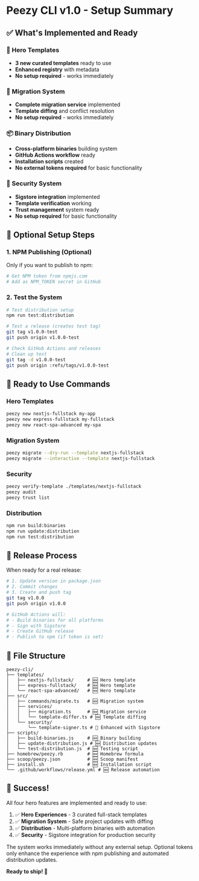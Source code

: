 # Peezy CLI v1.0 - Setup Summary

## ✅ What's Implemented and Ready

### 🚀 Hero Templates

- **3 new curated templates** ready to use
- **Enhanced registry** with metadata
- **No setup required** - works immediately

### 🔄 Migration System

- **Complete migration service** implemented
- **Template diffing** and conflict resolution
- **No setup required** - works immediately

### 📦 Binary Distribution

- **Cross-platform binaries** building system
- **GitHub Actions workflow** ready
- **Installation scripts** created
- **No external tokens required** for basic functionality

### 🔐 Security System

- **Sigstore integration** implemented
- **Template verification** working
- **Trust management** system ready
- **No setup required** for basic functionality

## 🔧 Optional Setup Steps

### 1. NPM Publishing (Optional)

Only if you want to publish to npm:

```bash
# Get NPM token from npmjs.com
# Add as NPM_TOKEN secret in GitHub
```

### 2. Test the System

```bash
# Test distribution setup
npm run test:distribution

# Test a release (creates test tag)
git tag v1.0.0-test
git push origin v1.0.0-test

# Check GitHub Actions and releases
# Clean up test
git tag -d v1.0.0-test
git push origin :refs/tags/v1.0.0-test
```

## 🎯 Ready to Use Commands

### Hero Templates

```bash
peezy new nextjs-fullstack my-app
peezy new express-fullstack my-fullstack
peezy new react-spa-advanced my-spa
```

### Migration System

```bash
peezy migrate --dry-run --template nextjs-fullstack
peezy migrate --interactive --template nextjs-fullstack
```

### Security

```bash
peezy verify-template ./templates/nextjs-fullstack
peezy audit
peezy trust list
```

### Distribution

```bash
npm run build:binaries
npm run update:distribution
npm run test:distribution
```

## 🚀 Release Process

When ready for a real release:

```bash
# 1. Update version in package.json
# 2. Commit changes
# 3. Create and push tag
git tag v1.0.0
git push origin v1.0.0

# GitHub Actions will:
# - Build binaries for all platforms
# - Sign with Sigstore
# - Create GitHub release
# - Publish to npm (if token is set)
```

## 📁 File Structure

```
peezy-cli/
├── templates/
│   ├── nextjs-fullstack/     # 🆕 Hero template
│   ├── express-fullstack/    # 🆕 Hero template
│   └── react-spa-advanced/   # 🆕 Hero template
├── src/
│   ├── commands/migrate.ts   # 🆕 Migration system
│   ├── services/
│   │   ├── migration.ts      # 🆕 Migration service
│   │   └── template-differ.ts # 🆕 Template diffing
│   └── security/
│       └── template-signer.ts # 🔄 Enhanced with Sigstore
├── scripts/
│   ├── build-binaries.js     # 🆕 Binary building
│   ├── update-distribution.js # 🆕 Distribution updates
│   └── test-distribution.js  # 🆕 Testing script
├── homebrew/peezy.rb         # 🆕 Homebrew formula
├── scoop/peezy.json          # 🆕 Scoop manifest
├── install.sh                # 🆕 Installation script
└── .github/workflows/release.yml # 🆕 Release automation
```

## 🎉 Success!

All four hero features are implemented and ready to use:

1. ✅ **Hero Experiences** - 3 curated full-stack templates
2. ✅ **Migration System** - Safe project updates with diffing
3. ✅ **Distribution** - Multi-platform binaries with automation
4. ✅ **Security** - Sigstore integration for production security

The system works immediately without any external setup. Optional tokens only enhance the experience with npm publishing and automated distribution updates.

**Ready to ship! 🚢**
